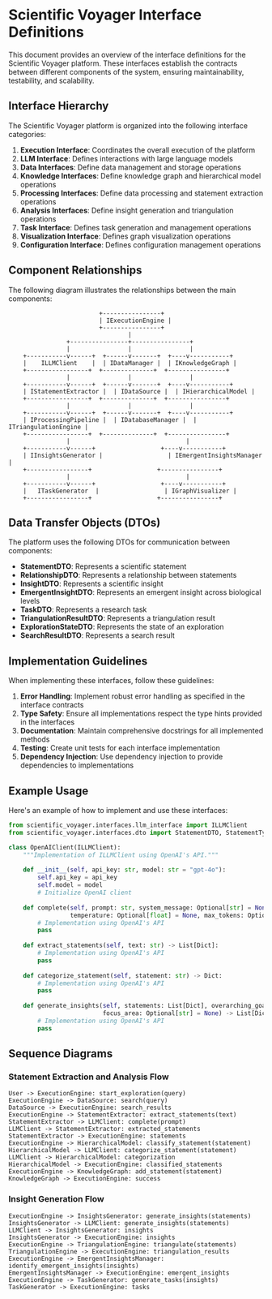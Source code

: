# Scientific Voyager Interface Definitions

This document provides an overview of the interface definitions for the Scientific Voyager platform. These interfaces establish the contracts between different components of the system, ensuring maintainability, testability, and scalability.

## Interface Hierarchy

The Scientific Voyager platform is organized into the following interface categories:

1. **Execution Interface**: Coordinates the overall execution of the platform
2. **LLM Interface**: Defines interactions with large language models
3. **Data Interfaces**: Define data management and storage operations
4. **Knowledge Interfaces**: Define knowledge graph and hierarchical model operations
5. **Processing Interfaces**: Define data processing and statement extraction operations
6. **Analysis Interfaces**: Define insight generation and triangulation operations
7. **Task Interface**: Defines task generation and management operations
8. **Visualization Interface**: Defines graph visualization operations
9. **Configuration Interface**: Defines configuration management operations

## Component Relationships

The following diagram illustrates the relationships between the main components:

```
                         +----------------+
                         | IExecutionEngine |
                         +----------------+
                                 |
                +----------------+----------------+
                |                |                |
    +-----------v------+  +------v-------+  +----v-----------+
    |    ILLMClient    |  | IDataManager |  | IKnowledgeGraph |
    +-----------------+  +--------------+  +----------------+
                |                |                |
    +-----------v------+  +------v-------+  +----v-----------+
    | IStatementExtractor |  | IDataSource |  | IHierarchicalModel |
    +-----------------+  +--------------+  +----------------+
                |                |                |
    +-----------v------+  +------v-------+  +----v-----------+
    | IProcessingPipeline |  | IDatabaseManager |  | ITriangulationEngine |
    +-----------------+  +--------------+  +----------------+
                |                                |
    +-----------v------+                  +----v-----------+
    | IInsightsGenerator |                  | IEmergentInsightsManager |
    +-----------------+                  +----------------+
                |                                |
    +-----------v------+                  +----v-----------+
    |   ITaskGenerator  |                  | IGraphVisualizer |
    +-----------------+                  +----------------+
```

## Data Transfer Objects (DTOs)

The platform uses the following DTOs for communication between components:

- **StatementDTO**: Represents a scientific statement
- **RelationshipDTO**: Represents a relationship between statements
- **InsightDTO**: Represents a scientific insight
- **EmergentInsightDTO**: Represents an emergent insight across biological levels
- **TaskDTO**: Represents a research task
- **TriangulationResultDTO**: Represents a triangulation result
- **ExplorationStateDTO**: Represents the state of an exploration
- **SearchResultDTO**: Represents a search result

## Implementation Guidelines

When implementing these interfaces, follow these guidelines:

1. **Error Handling**: Implement robust error handling as specified in the interface contracts
2. **Type Safety**: Ensure all implementations respect the type hints provided in the interfaces
3. **Documentation**: Maintain comprehensive docstrings for all implemented methods
4. **Testing**: Create unit tests for each interface implementation
5. **Dependency Injection**: Use dependency injection to provide dependencies to implementations

## Example Usage

Here's an example of how to implement and use these interfaces:

```python
from scientific_voyager.interfaces.llm_interface import ILLMClient
from scientific_voyager.interfaces.dto import StatementDTO, StatementType, BiologicalLevel

class OpenAIClient(ILLMClient):
    """Implementation of ILLMClient using OpenAI's API."""
    
    def __init__(self, api_key: str, model: str = "gpt-4o"):
        self.api_key = api_key
        self.model = model
        # Initialize OpenAI client
        
    def complete(self, prompt: str, system_message: Optional[str] = None, 
                 temperature: Optional[float] = None, max_tokens: Optional[int] = None) -> str:
        # Implementation using OpenAI's API
        pass
        
    def extract_statements(self, text: str) -> List[Dict]:
        # Implementation using OpenAI's API
        pass
        
    def categorize_statement(self, statement: str) -> Dict:
        # Implementation using OpenAI's API
        pass
        
    def generate_insights(self, statements: List[Dict], overarching_goal: str,
                          focus_area: Optional[str] = None) -> List[Dict]:
        # Implementation using OpenAI's API
        pass
```

## Sequence Diagrams

### Statement Extraction and Analysis Flow

```
User -> ExecutionEngine: start_exploration(query)
ExecutionEngine -> DataSource: search(query)
DataSource -> ExecutionEngine: search_results
ExecutionEngine -> StatementExtractor: extract_statements(text)
StatementExtractor -> LLMClient: complete(prompt)
LLMClient -> StatementExtractor: extracted_statements
StatementExtractor -> ExecutionEngine: statements
ExecutionEngine -> HierarchicalModel: classify_statement(statement)
HierarchicalModel -> LLMClient: categorize_statement(statement)
LLMClient -> HierarchicalModel: categorization
HierarchicalModel -> ExecutionEngine: classified_statements
ExecutionEngine -> KnowledgeGraph: add_statement(statement)
KnowledgeGraph -> ExecutionEngine: success
```

### Insight Generation Flow

```
ExecutionEngine -> InsightsGenerator: generate_insights(statements)
InsightsGenerator -> LLMClient: generate_insights(statements)
LLMClient -> InsightsGenerator: insights
InsightsGenerator -> ExecutionEngine: insights
ExecutionEngine -> TriangulationEngine: triangulate(statements)
TriangulationEngine -> ExecutionEngine: triangulation_results
ExecutionEngine -> EmergentInsightsManager: identify_emergent_insights(insights)
EmergentInsightsManager -> ExecutionEngine: emergent_insights
ExecutionEngine -> TaskGenerator: generate_tasks(insights)
TaskGenerator -> ExecutionEngine: tasks
```

